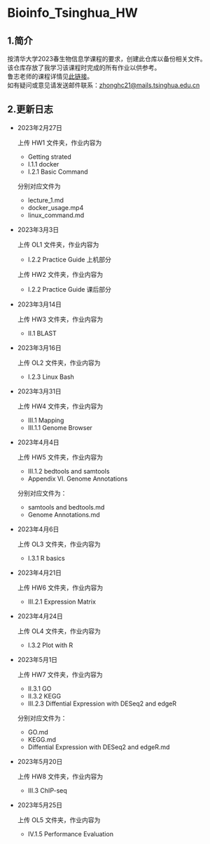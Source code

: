# Bioinfo_Tsinghua_HW
## 1.简介
按清华大学2023春生物信息学课程的要求，创建此仓库以备份相关文件。   
该仓库存放了我学习该课程时完成的所有作业以供参考。  
鲁志老师的课程详情见[此链接](https://book.ncrnalab.org/teaching/)。   
如有疑问或意见请发送邮件联系：zhonghc21@mails.tsinghua.edu.cn
## 2.更新日志
* 2023年2月27日

  上传 HW1 文件夹，作业内容为 
  * Getting strated 
  * I.1.1 docker
  * I.2.1 Basic Command
   
  分别对应文件为
  * lecture_1.md
  * docker_usage.mp4
  * linux_command.md
* 2023年3月3日

  上传 OL1 文件夹，作业内容为
  * I.2.2 Practice Guide 上机部分

  上传 HW2 文件夹，作业内容为
  * I.2.2 Practice Guide 课后部分
* 2023年3月14日

  上传 HW3 文件夹，作业内容为
  * II.1 BLAST
* 2023年3月16日

  上传 OL2 文件夹，作业内容为
  * I.2.3 Linux Bash
* 2023年3月31日

  上传 HW4 文件夹，作业内容为
  * III.1 Mapping
  * III.1.1 Genome Browser
* 2023年4月4日

  上传 HW5 文件夹，作业内容为
  * III.1.2 bedtools and samtools
  * Appendix VI. Genome Annotations

  分别对应文件为：
  * samtools and bedtools.md
  * Genome Annotations.md

* 2023年4月6日

  上传 OL3 文件夹，作业内容为
  * I.3.1 R basics

* 2023年4月21日

  上传 HW6 文件夹，作业内容为
  * III.2.1 Expression Matrix

* 2023年4月24日

  上传 OL4 文件夹，作业内容为
  * I.3.2 Plot with R

* 2023年5月1日

  上传 HW7 文件夹，作业内容为
  * II.3.1 GO
  * II.3.2 KEGG
  * III.2.3 Diffential Expression with DESeq2 and edgeR

  分别对应文件为：
  * GO.md
  * KEGG.md
  * Diffential Expression with DESeq2 and edgeR.md

* 2023年5月20日

  上传 HW8 文件夹，作业内容为
  * III.3 ChIP-seq

* 2023年5月25日

  上传 OL5 文件夹，作业内容为
  * IV.1.5 Performance Evaluation
